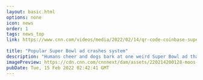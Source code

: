 ```yaml
---
layout: basic.html
options: none
icon: news
order: 1
tags: news_top
link: https://www.cnn.com/videos/media/2022/02/14/qr-code-coinbase-super-bowl-ad-kj-orig-moos-pkg-vpx.cnn
            
title: "Popular Super Bowl ad crashes system"
description: "Humans cheer and dogs bark at one weird Super Bowl ad that was so popular it crashed the advertiser's website. CNN's Jeanne Moos reports."
imagePreview: https://cdn.cnn.com/cnnnext/dam/assets/220214200128-moos-pkg-coinbase-two-video-synd-2.jpg
pubDate: Tue, 15 Feb 2022 02:42:41 GMT
---
```

